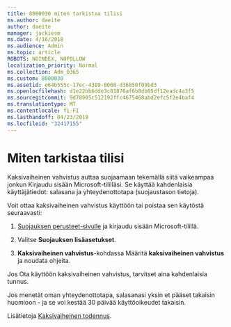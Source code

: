 ```yaml
---
title: 8000030 miten tarkistaa tilisi
ms.author: daeite
author: daeite
manager: jackiesm
ms.date: 4/16/2018
ms.audience: Admin
ms.topic: article
ROBOTS: NOINDEX, NOFOLLOW
localization_priority: Normal
ms.collection: Adm_O365
ms.custom: 8000030
ms.assetid: e64b555c-17ec-4389-8068-d36850f09bd3
ms.openlocfilehash: d1e22bb6dde3c81876af6b8db05df12eadc4a3f5
ms.sourcegitcommit: 9d78905c512192ffc4675468abd2efc5f2e4baf4
ms.translationtype: MT
ms.contentlocale: fi-FI
ms.lasthandoff: 04/23/2019
ms.locfileid: "32417155"
---
```

# <a name="how-to-verify-your-account"></a>Miten tarkistaa tilisi

Kaksivaiheinen vahvistus auttaa suojaamaan tekemällä siitä vaikeampaa jonkun Kirjaudu sisään Microsoft-tililläsi. Se käyttää kahdenlaisia käyttäjätiedot: salasana ja yhteydenottotapa (suojaustason tietoja). 
  
Voit ottaa kaksivaiheinen vahvistus käyttöön tai poistaa sen käytöstä seuraavasti:
  
1. [Suojauksen perusteet-sivulle](https://go.microsoft.com/fwlink/?linkid=842325) ja kirjaudu sisään Microsoft-tilillä. 
    
2. Valitse **Suojauksen lisäasetukset**. 
    
3. **Kaksivaiheinen vahvistus**-kohdassa Määritä **kaksivaiheinen vahvistus** ja noudata ohjeita. 
    
Jos Ota käyttöön kaksivaiheinen vahvistus, tarvitset aina kahdenlaisia tunnus.
  
Jos menetät oman yhteydenottotapa, salasanasi yksin et pääset takaisin huomioon - ja se voi kestää 30 päivää käyttöoikeudet takaisin. 
  
Lisätietoja [Kaksivaiheinen todennus](https://go.microsoft.com/fwlink/?linkid=872270).
  

